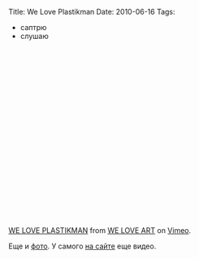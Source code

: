 Title: We Love Plastikman
Date: 2010-06-16
Tags: 
  - саптрю
  - слушаю

<div class="text"><p><object width="601" height="338"><param name="allowfullscreen" value="true"></param><param name="allowscriptaccess" value="always"></param><param name="movie" value="http://vimeo.com/moogaloop.swf?clip_id=12483246&amp;server=vimeo.com&amp;show_title=1&amp;show_byline=1&amp;show_portrait=0&amp;color=00ADEF&amp;fullscreen=1"></param><embed src="http://vimeo.com/moogaloop.swf?clip_id=12483246&amp;server=vimeo.com&amp;show_title=1&amp;show_byline=1&amp;show_portrait=0&amp;color=00ADEF&amp;fullscreen=1" type="application/x-shockwave-flash" allowfullscreen="true" allowscriptaccess="always" width="601" height="338"></embed></object></p><p><a href="http://vimeo.com/12483246">WE LOVE PLASTIKMAN</a> from <a href="http://vimeo.com/user1755779">WE LOVE ART</a> on <a href="http://vimeo.com">Vimeo</a>.</p>
<p>Еще и <a href="http://www.weloveart.net/index32.htm">фото</a>. У самого <a href="http://plastikman.com/">на сайте</a> еще видео.</p></div>